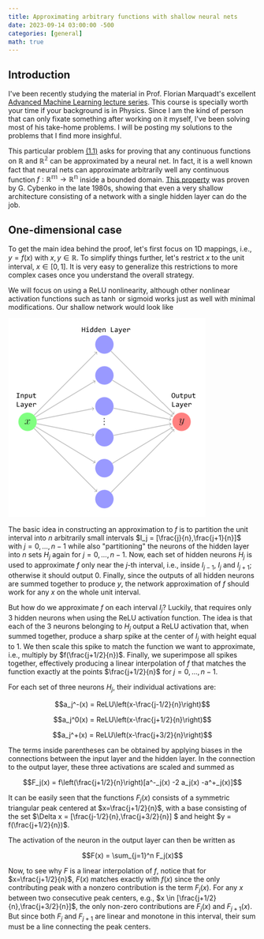 ```yaml
---
title: Approximating arbitrary functions with shallow neural nets
date: 2023-09-14 03:00:00 -500
categories: [general]
math: true
---
```


## Introduction
I've been recently studying the material in Prof. Florian Marquadt's excellent [Advanced Machine Learning lecture series](https://pad.gwdg.de/s/2021_AdvancedMachineLearningForScience). This course is specially worth your time if your background is in Physics. Since I am the kind of person that can only fixate something after working on it myself, I've been solving most of his take-home problems. I will be posting my solutions to the problems that I find more insighful. 

This particular problem [(1.1)](https://pad.gwdg.de/s/FUUwJ6c21#Problem-1-Expressivity-of-shallow-Neural-Networks) asks for proving that any continuous functions on $\mathbb{R}$ and $\mathbb{R^2}$ can be approximated by a neural net. In fact, it is a well known fact that neural nets can approximate arbitrarily well any continuous function $f: \mathbb{R^m} \rightarrow \mathbb{R^n}$ inside a bounded domain. [This property](https://link.springer.com/article/10.1007/BF02551274) was proven by G. Cybenko in the late 1980s, showing that even a very shallow architecture consisting of a network with a single hidden layer can do the job.

## One-dimensional case
To get the main idea behind the proof, let's first focus on 1D mappings, i.e., $y = f(x)$ with $x, y \in \mathbb{R}$. To simplify things further, let's restrict $x$ to the unit interval, $x \in [0,1]$. It is very easy to generalize this restrictions to more complex cases once you understand the overall strategy.

We will focus on using a ReLU nonlinearity, although other nonlinear activation functions such as $\tanh$ or sigmoid works just as well with minimal modifications. Our shallow network would look like

![net](/assets/shallownet3.png)

The basic idea in constructing an approximation to $f$ is to partition the unit interval into $n$ arbitrarily small intervals $I_j = [\frac{j}{n},\frac{j+1}{n}]$ with $j=0,...,n-1$ while also "partitioning" the neurons of the hidden layer into $n$ sets $H_j$ again for $j=0,...,n-1$. Now, each set of hidden neurons $H_j$ is used to approximate $f$ only near the $j$-th interval, i.e., inside $I_{j-1}$, $I_j$ and $I_{j+1}$; otherwise it should output $0$. Finally, since the outputs of all hidden neurons are summed together to produce $y$, the network approximation of $f$ should work for any $x$ on the whole unit interval.

But how do we approximate $f$ on each interval $I_j$? Luckily, that requires only 3 hidden neurons when using the ReLU activation function. The idea is that each of the 3 neurons belonging to $H_j$ output a ReLU activation that, when summed together, produce a sharp spike at the center of $I_j$ with height equal to 1. We then scale this spike to match the function we want to approximate, i.e., multiply by $f(\frac{j+1/2}{n})$. Finally, we superimpose all spikes together, effectively producing a linear interpolation of $f$ that matches the function exactly at the points 
$\frac{j+1/2}{n}$ for $j=0,...,n-1$.

For each set of three neurons $H_j$, their individual activations are:

$$a_j^-(x) = ReLU\left(x-\frac{j-1/2}{n}\right)$$

$$a_j^0(x) = ReLU\left(x-\frac{j+1/2}{n}\right)$$

$$a_j^+(x) = ReLU\left(x-\frac{j+3/2}{n}\right)$$

The terms inside parentheses can be obtained by applying biases in the connections between the input layer and the hidden layer. In the connection to the output layer, these three activations are scaled and summed as

$$F_j(x) = f\left(\frac{j+1/2}{n}\right)[a^-_j(x) -2 a_j(x) -a^+_j(x)]$$

It can be easily seen that the functions $F_j(x)$ consists of a symmetric triangular peak centered at $x=\frac{j+1/2}{n}$, with a base consisting of the set $\Delta x = [\frac{j-1/2}{n},\frac{j+3/2}{n}] $ and height $y = f(\frac{j+1/2}{n})$. 

The  activation of the neuron in the output layer can then be written as 

$$F(x) = \sum_{j=1}^n F_j(x)$$

Now, to see why $F$ is a linear interpolation of $f$, notice that for $x=\frac{j+1/2}{n}$, $F(x)$ matches exactly with $f(x)$ since the only contributing peak with a nonzero contribution is the term $F_j(x)$. For any $x$ between two consecutive peak centers, e.g., $x \in [\frac{j+1/2}{n},\frac{j+3/2}{n}]$, the only non-zero contributions are $F_j(x)$ and $F_{j+1}(x)$. But since both $F_j$ and $F_{j+1}$ are linear and monotone in this interval, their sum must be a line connecting the peak centers.




